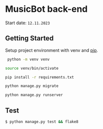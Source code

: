 # MusicBot back-end
Start date: `12.11.2023`

## Getting Started

Setup project environment with venv and [pip](https://pip.pypa.io).

```bash
 python -m venv venv
```
```bash
source venv/bin/activate
```
```bash
pip install -r requirements.txt
```
```bash
python manage.py migrate
```
```bash
python manage.py runserver
```
## Test

```bash
$ python manage.py test && flake8
```
